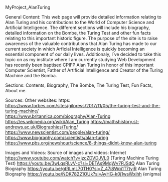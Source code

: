  MyProject_AlanTuring

General Content: This web page will provide detailed information relating to Alan Turing and his contributions to the World of Computer Science and Artificial Intelligence. The different sections will include his biography, detalled information on the Bombe, the Turing Test and other fun facts relating to this important historic figure. The purpose of the site is to raise awareness of the valuable contributions that Alan Turing has made to our current society in which Arficial Intelligence is quickly becoming an essential component of our daily lives. Additionaly, I´ve decided to take this topic on as my institute where I am currently studying Web Development has recently been baptised CPIFP Alan Turing in honor of this important Computer Scientist, Father of Artificial Intelligence and Creator of the Turing Machine and the Bomba.

Sections: Contents, Biography, The Bombe, The Turing Test, Fun Facts, About me.

Sources: Other websites: https:    https://www.forbes.com/sites/gilpress/2017/11/05/the-turing-test-and-the-turing-machine/  
                                   https://www.britannica.com/biography/Alan-Turing 
                                   https://es.wikipedia.org/wiki/Alan_Turing
                                   https://mathshistory.st-andrews.ac.uk/Biographies/Turing/
                                   https://www.newscientist.com/people/alan-turing/
                                   https://www.biography.com/scientists/alan-turing
                                   https://www.pbs.org/newshour/science/8-things-didnt-know-alan-turing

Images and Videos: Source of images and videos: Internet https://www.youtube.com/watch?v=jzcZDVDJVL0 (Turing Machine Turing Test)
                                                          https://youtu.be/3wLqsRLvV-c?si=DETAs9MqWv7PJSdQ Alan Turing Biography
                                                          https://youtu.be/gtRLmL70TH0?si=Z_47i8Wqi1T7tyjR Alan Turing Biography
                                                          https://youtu.be/NDK78221OUk?si=AyHG-k0j1wsWxihh (enigma)

